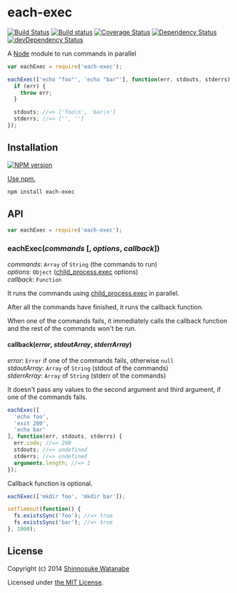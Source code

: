 # each-exec

[![Build Status](https://travis-ci.org/shinnn/each-exec.svg?branch=master)](https://travis-ci.org/shinnn/each-exec)
[![Build status](https://ci.appveyor.com/api/projects/status/is0h67ylyflya2aa?svg=true)](https://ci.appveyor.com/project/ShinnosukeWatanabe/each-exec)
[![Coverage Status](https://img.shields.io/coveralls/shinnn/each-exec.svg)](https://coveralls.io/r/shinnn/each-exec)
[![Dependency Status](https://david-dm.org/shinnn/each-exec.svg)](https://david-dm.org/shinnn/each-exec)
[![devDependency Status](https://david-dm.org/shinnn/each-exec/dev-status.svg)](https://david-dm.org/shinnn/each-exec#info=devDependencies)

A [Node](http://nodejs.org/) module to run commands in parallel

```javascript
var eachExec = require('each-exec');

eachExec(['echo "foo"', 'echo "bar"'], function(err, stdouts, stderrs) {
  if (err) {
    throw err;
  }

  stdouts; //=> ['foo\n', 'bar\n']
  stderrs; //=> ['', '']
});
```

## Installation

[![NPM version](https://badge.fury.io/js/each-exec.svg)](https://www.npmjs.org/package/each-exec)

[Use npm.](https://www.npmjs.org/doc/cli/npm-install.html)

```sh
npm install each-exec
```

## API

```javascript
var eachExec = require('each-exec');
```

### eachExec(*commands* [, *options*, *callback*])

*commands*: `Array` of `String` (the commands to run)  
*options*: `Object` ([child_process.exec][exec] options)  
*callback*: `Function`

It runs the commands using [child_process.exec][exec] in parallel.

After all the commands have finished, it runs the callback function.

When one of the commands fails, it immediately calls the callback function and the rest of the commands won't be run.

#### callback(*error*, *stdoutArray*, *stderrArray*)

*error*: `Error` if one of the commands fails, otherwise `null`  
*stdoutArray*: `Array` of `String` (stdout of the commands)  
*stderrArray*: `Array` of `String` (stderr of the commands)

It doesn't pass any values to the second argument and third argument, if one of the commands fails.

```javascript
eachExec([
  'echo foo',
  'exit 200',
  'echo bar'
], function(err, stdouts, stderrs) {
  err.code; //=> 200
  stdouts; //=> undefined
  stderrs; //=> undefined
  arguments.length; //=> 1
});
```

Callback function is optional.

```javascript
eachExec(['mkdir foo', 'mkdir bar']);

setTimeout(function() {
  fs.existsSync('foo'); //=> true
  fs.existsSync('bar'); //=> true
}, 1000);
```

## License

Copyright (c) 2014 [Shinnosuke Watanabe](https://github.com/shinnn)

Licensed under [the MIT License](./LICENSE).

[exec]: http://nodejs.org/api/child_process.html#child_process_child_process_exec_command_options_callback
